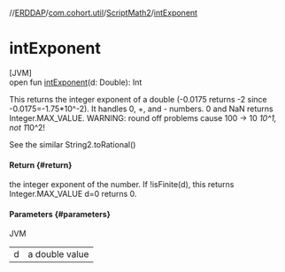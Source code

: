 //[ERDDAP](../../../index.md)/[com.cohort.util](../index.md)/[ScriptMath2](index.md)/[intExponent](int-exponent.md)

# intExponent

[JVM]\
open fun [intExponent](int-exponent.md)(d: Double): Int

This returns the integer exponent of a double (-0.0175 returns -2 since -0.0175=-1.75*10^-2). It handles 0, +, and - numbers. 0 and NaN returns Integer.MAX_VALUE. WARNING: round off problems cause 100 -&gt; 10 *10^1, not 1*10^2! 

See the similar String2.toRational()

#### Return {#return}

the integer exponent of the number. If !isFinite(d), this returns Integer.MAX_VALUE d=0 returns 0.

#### Parameters {#parameters}

JVM

| | |
|---|---|
| d | a double value |